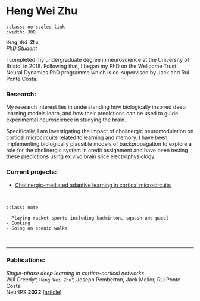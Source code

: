 # Heng Wei Zhu

```{image} ../../img/members/heng.jpg 
:class: no-scaled-link
:width: 300
```

**`Heng Wei Zhu`**  
_PhD Student_  
[<i class="fa-brands fa-twitter fa-lg" style="color:#2a67cf"></i>](https://twitter.com/HengWZhu)
[<i class="fa-brands fa-linkedin-in fa-lg" style="color:#5a97d8"></i>](https://www.linkedin.com/in/heng-wei-zhu-167a11176/)
[<i class="fa-solid fa-building-columns" style="color: #d74242;"></i>](https://neuralml.github.io/people/RPC_heng_wei_zhu/index.html)
[<i class="fa-solid fa-envelope"></i>](mailto:hz15605@my.bristol.ac.uk)
<!--[<i class="fa-brands fa-researchgate" style="color: #57dba8;"></i>](https://www.researchgate.com)
[<i class="fa-brands fa-orcid" style="color: #6eee5d;"></i>](https://www.orcid.org)
[<i class="fa-brands fa-github" style="color: #696969;"></i>](https://www.github.com)-->


I completed my undergraduate degree in neuroscience at the University of Bristol in 2018. Following that, I began my PhD on the Wellcome Trust Neural Dynamics PhD programme which is co-supervised by Jack and Rui Ponte Costa. 

### Research:

My research interest lies in understanding how biologically inspired deep learning models learn, and how their predictions can be used to guide experimental neuroscience 
in studying the brain. 

Specifically, I am investigating the impact of cholinergic neuromodulation on cortical microcircuits related to learning and memory. I have been implementing biologically plausible models of 
backpropagation to explore a role for the cholinergic system in credit assignment and have been testing these predictions using ex vivo brain slice electrophysiology.  


### Current projects:

- [Cholinergic-mediated adaptive learning in cortical microcircuits](../../projects/adaptive-learning)


&nbsp;


```{admonition} Outside of the lab
:class: note

- Playing racket sports including badminton, squash and padel
- Cooking
- Going on scenic walks

``` 


&nbsp;

---


### Publications:

_Single-phase deep learning in cortico-cortical networks_<br>
Will Greedy*, `Heng Wei Zhu`*, Joseph Pemberton, Jack Mellor, Rui Ponte Costa <br>
NeurIPS **2022** ([article](https://proceedings.neurips.cc/paper_files/paper/2022/hash/99088dffd5eab0babebcda4bc58bbcea-Abstract-Conference.html))


&nbsp;

